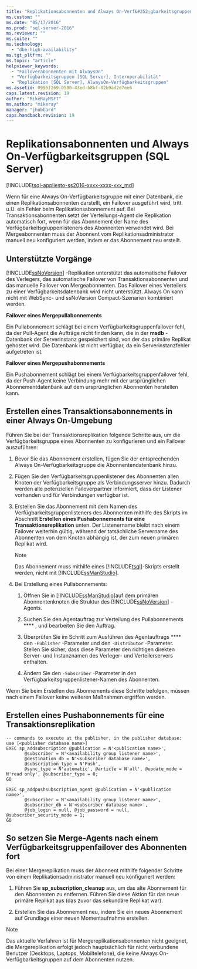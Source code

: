 ```yaml
---
title: "Replikationsabonnenten und Always On-Verf&#252;gbarkeitsgruppen (SQL Server) | Microsoft Docs"
ms.custom: ""
ms.date: "05/17/2016"
ms.prod: "sql-server-2016"
ms.reviewer: ""
ms.suite: ""
ms.technology: 
  - "dbe-high-availability"
ms.tgt_pltfrm: ""
ms.topic: "article"
helpviewer_keywords: 
  - "Failoverabonnenten mit AlwaysOn"
  - "Verfügbarkeitsgruppen [SQL Server], Interoperabilität"
  - "Replikation [SQL Server], AlwaysOn-Verfügbarkeitsgruppen"
ms.assetid: 0995f269-0580-43ed-b8bf-02b9ad2d7ee6
caps.latest.revision: 19
author: "MikeRayMSFT"
ms.author: "mikeray"
manager: "jhubbard"
caps.handback.revision: 19
---
```

# Replikationsabonnenten und Always On-Verf&#252;gbarkeitsgruppen (SQL Server)
[!INCLUDE[tsql-appliesto-ss2016-xxxx-xxxx-xxx_md](../../../includes/tsql-appliesto-ss2016-xxxx-xxxx-xxx-md.md)]

  Wenn für eine Always On-Verfügbarkeitsgruppe mit einer Datenbank, die einen Replikationsabonnenten darstellt, ein Failover ausgeführt wird, tritt u.U. ein Fehler beim Replikationsabonnement auf. Bei Transaktionsabonnenten setzt der Verteilungs-Agent die Replikation automatisch fort, wenn für das Abonnement der Name des Verfügbarkeitsgruppenlisteners des Abonnenten verwendet wird. Bei Mergeabonnenten muss der Abonnent vom Replikationsadministrator manuell neu konfiguriert werden, indem er das Abonnement neu erstellt.  
  
## Unterstützte Vorgänge  
 [!INCLUDE[ssNoVersion](../../../includes/ssnoversion-md.md)] -Replikation unterstützt das automatische Failover des Verlegers, das automatische Failover von Transaktionsabonnenten und das manuelle Failover von Mergeabonnenten. Das Failover eines Verteilers zu einer Verfügbarkeitsdatenbank wird nicht unterstützt. Always On kann nicht mit WebSync- und ssNoVersion Compact-Szenarien kombiniert werden.  
  
 **Failover eines Mergepullabonnements**  
  
 Ein Pullabonnement schlägt bei einem Verfügbarkeitsgruppenfailover fehl, da der Pull-Agent die Aufträge nicht finden kann, die in der **msdb** -Datenbank der Serverinstanz gespeichert sind, von der das primäre Replikat gehostet wird. Die Datenbank ist nicht verfügbar, da ein Serverinstanzfehler aufgetreten ist.  
  
 **Failover eines Mergepushabonnements**  
  
 Ein Pushabonnement schlägt bei einem Verfügbarkeitsgruppenfailover fehl, da der Push-Agent keine Verbindung mehr mit der ursprünglichen Abonnementdatenbank auf dem ursprünglichen Abonnenten herstellen kann.  
  
## Erstellen eines Transaktionsabonnements in einer Always On-Umgebung  
 Führen Sie bei der Transaktionsreplikation folgende Schritte aus, um die Verfügbarkeitsgruppe eines Abonnenten zu konfigurieren und ein Failover auszuführen:  
  
1.  Bevor Sie das Abonnement erstellen, fügen Sie der entsprechenden Always On-Verfügbarkeitsgruppe die Abonnentendatenbank hinzu.  
  
2.  Fügen Sie den Verfügbarkeitsgruppenlistener des Abonnenten allen Knoten der Verfügbarkeitsgruppe als Verbindungsserver hinzu. Dadurch werden alle potenziellen Failoverpartner informiert, dass der Listener vorhanden und für Verbindungen verfügbar ist.  
  
3.  Erstellen Sie das Abonnement mit dem Namen des Verfügbarkeitsgruppenlisteners des Abonnenten mithilfe des Skripts im Abschnitt **Erstellen eines Pushabonnements für eine Transaktionsreplikation** unten. Der Listenername bleibt nach einem Failover weiterhin gültig, während der tatsächliche Servername des Abonnenten von dem Knoten abhängig ist, der zum neuen primären Replikat wird.  
  
    > [!NOTE]  
    >  Das Abonnement muss mithilfe eines [!INCLUDE[tsql](../../../includes/tsql-md.md)]-Skripts erstellt werden, nicht mit [!INCLUDE[ssManStudio](../../../includes/ssmanstudio-md.md)].  
  
4.  Bei Erstellung eines Pullabonnements:  
  
    1.  Öffnen Sie in [!INCLUDE[ssManStudio](../../../includes/ssmanstudio-md.md)]auf dem primären Abonnentenknoten die Struktur des [!INCLUDE[ssNoVersion](../../../includes/ssnoversion-md.md)] -Agents.  
  
    2.  Suchen Sie den Agentauftrag zur Verteilung des Pullabonnements **** , und bearbeiten Sie den Auftrag.  
  
    3.  Überprüfen Sie im Schritt zum Ausführen des Agentauftrags **** den `-Publisher` -Parameter und den `-Distributor` -Parameter. Stellen Sie sicher, dass diese Parameter den richtigen direkten Server- und Instanznamen des Verleger- und Verteilerservers enthalten.  
  
    4.  Ändern Sie den `-Subscriber` -Parameter in den Verfügbarkeitsgruppenlistener-Namen des Abonnenten.  
  
 Wenn Sie beim Erstellen des Abonnements diese Schritte befolgen, müssen nach einem Failover keine weiteren Maßnahmen ergriffen werden.  
  
## Erstellen eines Pushabonnements für eine Transaktionsreplikation  
  
```  
-- commands to execute at the publisher, in the publisher database:  
use [<publisher database name>]  
EXEC sp_addsubscription @publication = N'<publication name>',   
       @subscriber = N'<availability group listener name>',   
       @destination_db = N'<subscriber database name>',   
       @subscription_type = N'Push',   
       @sync_type = N'automatic', @article = N'all', @update_mode = N'read only', @subscriber_type = 0;  
GO  
  
EXEC sp_addpushsubscription_agent @publication = N'<publication name>',   
       @subscriber = N'<availability group listener name>',   
       @subscriber_db = N'<subscriber database name>',   
       @job_login = null, @job_password = null, @subscriber_security_mode = 1;  
GO  
```  
  
## So setzen Sie Merge-Agents nach einem Verfügbarkeitsgruppenfailover des Abonnenten fort  
 Bei einer Mergereplikation muss der Abonnent mithilfe folgender Schritte von einem Replikationsadministrator manuell neu konfiguriert werden:  
  
1.  Führen Sie **sp_subscription_cleanup** aus, um das alte Abonnement für den Abonnenten zu entfernen. Führen Sie diese Aktion für das neue primäre Replikat aus (das zuvor das sekundäre Replikat war).  
  
2.  Erstellen Sie das Abonnement neu, indem Sie ein neues Abonnement auf Grundlage einer neuen Momentaufnahme erstellen.  
  
> [!NOTE]  
>  Das aktuelle Verfahren ist für Mergereplikationsabonnenten nicht geeignet, die Mergereplikation erfolgt jedoch hauptsächlich für nicht verbundene Benutzer (Desktops, Laptops, Mobiltelefone), die keine Always On-Verfügbarkeitsgruppen auf dem Abonnenten nutzen.  
  
  
